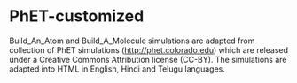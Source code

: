 # PhET-customized

Build_An_Atom and Build_A_Molecule simulations are adapted from collection of PhET simulations (http://phet.colorado.edu) which are 
released under a Creative Commons Attribution license (CC-BY).
The simulations are adapted into HTML in English, Hindi and Telugu languages.
